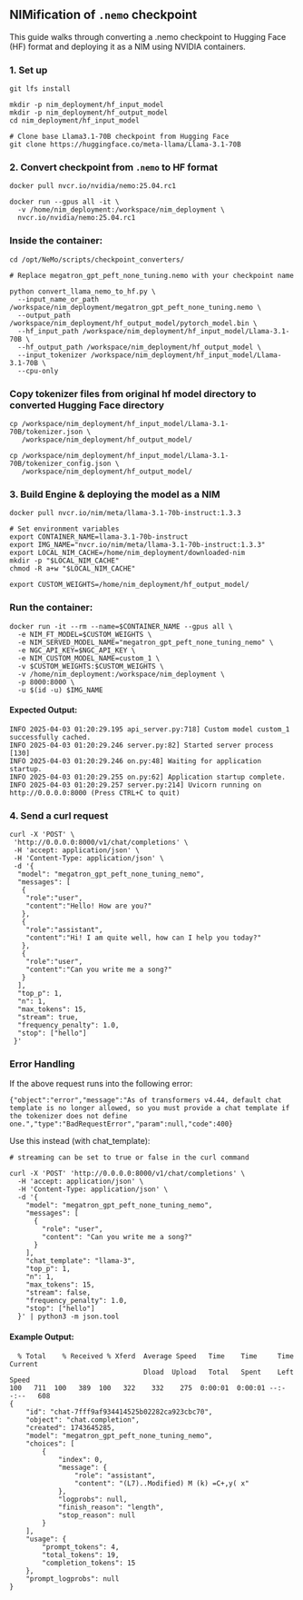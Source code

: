 ## NIMification of `.nemo` checkpoint
This guide walks through converting a .nemo checkpoint to Hugging Face (HF) format and deploying it as a NIM using NVIDIA containers.

### 1. Set up
```
git lfs install

mkdir -p nim_deployment/hf_input_model
mkdir -p nim_deployment/hf_output_model
cd nim_deployment/hf_input_model

# Clone base Llama3.1-70B checkpoint from Hugging Face
git clone https://huggingface.co/meta-llama/Llama-3.1-70B
```

### 2. Convert checkpoint from `.nemo` to HF format
```
docker pull nvcr.io/nvidia/nemo:25.04.rc1

docker run --gpus all -it \
  -v /home/nim_deployment:/workspace/nim_deployment \
  nvcr.io/nvidia/nemo:25.04.rc1
```

### Inside the container: 
```
cd /opt/NeMo/scripts/checkpoint_converters/

# Replace megatron_gpt_peft_none_tuning.nemo with your checkpoint name 

python convert_llama_nemo_to_hf.py \
  --input_name_or_path /workspace/nim_deployment/megatron_gpt_peft_none_tuning.nemo \
  --output_path /workspace/nim_deployment/hf_output_model/pytorch_model.bin \
  --hf_input_path /workspace/nim_deployment/hf_input_model/Llama-3.1-70B \
  --hf_output_path /workspace/nim_deployment/hf_output_model \
  --input_tokenizer /workspace/nim_deployment/hf_input_model/Llama-3.1-70B \
  --cpu-only
```

### Copy tokenizer files from original hf model directory to converted Hugging Face directory 

```
cp /workspace/nim_deployment/hf_input_model/Llama-3.1-70B/tokenizer.json \
   /workspace/nim_deployment/hf_output_model/

cp /workspace/nim_deployment/hf_input_model/Llama-3.1-70B/tokenizer_config.json \
   /workspace/nim_deployment/hf_output_model/
```

### 3. Build Engine & deploying the model as a NIM

```
docker pull nvcr.io/nim/meta/llama-3.1-70b-instruct:1.3.3

# Set environment variables
export CONTAINER_NAME=llama-3.1-70b-instruct
export IMG_NAME="nvcr.io/nim/meta/llama-3.1-70b-instruct:1.3.3"
export LOCAL_NIM_CACHE=/home/nim_deployment/downloaded-nim
mkdir -p "$LOCAL_NIM_CACHE"
chmod -R a+w "$LOCAL_NIM_CACHE"

export CUSTOM_WEIGHTS=/home/nim_deployment/hf_output_model/
```

### Run the container:
```
docker run -it --rm --name=$CONTAINER_NAME --gpus all \
  -e NIM_FT_MODEL=$CUSTOM_WEIGHTS \
  -e NIM_SERVED_MODEL_NAME="megatron_gpt_peft_none_tuning_nemo" \
  -e NGC_API_KEY=$NGC_API_KEY \
  -e NIM_CUSTOM_MODEL_NAME=custom_1 \
  -v $CUSTOM_WEIGHTS:$CUSTOM_WEIGHTS \
  -v /home/nim_deployment:/workspace/nim_deployment \
  -p 8000:8000 \
  -u $(id -u) $IMG_NAME
```

#### Expected Output: 
```
INFO 2025-04-03 01:20:29.195 api_server.py:718] Custom model custom_1 successfully cached.
INFO 2025-04-03 01:20:29.246 server.py:82] Started server process [130]
INFO 2025-04-03 01:20:29.246 on.py:48] Waiting for application startup.
INFO 2025-04-03 01:20:29.255 on.py:62] Application startup complete.
INFO 2025-04-03 01:20:29.257 server.py:214] Uvicorn running on http://0.0.0.0:8000 (Press CTRL+C to quit)
```

### 4. Send a curl request
```
curl -X 'POST' \
 'http://0.0.0.0:8000/v1/chat/completions' \
 -H 'accept: application/json' \
 -H 'Content-Type: application/json' \
 -d '{
  "model": "megatron_gpt_peft_none_tuning_nemo",
  "messages": [
   {
    "role":"user",
    "content":"Hello! How are you?"
   },
   {
    "role":"assistant",
    "content":"Hi! I am quite well, how can I help you today?"
   },
   {
    "role":"user",
    "content":"Can you write me a song?"
   }
  ],
  "top_p": 1,
  "n": 1,
  "max_tokens": 15,
  "stream": true,
  "frequency_penalty": 1.0,
  "stop": ["hello"]
 }'
 ```
### Error Handling
If the above request runs into the following error:

```{"object":"error","message":"As of transformers v4.44, default chat template is no longer allowed, so you must provide a chat template if the tokenizer does not define one.","type":"BadRequestError","param":null,"code":400}```

Use this instead (with chat_template):
```
# streaming can be set to true or false in the curl command

curl -X 'POST' 'http://0.0.0.0:8000/v1/chat/completions' \
  -H 'accept: application/json' \
  -H 'Content-Type: application/json' \
  -d '{
    "model": "megatron_gpt_peft_none_tuning_nemo",
    "messages": [
      {
        "role": "user",
        "content": "Can you write me a song?"
      }
    ],
    "chat_template": "llama-3",
    "top_p": 1,
    "n": 1,
    "max_tokens": 15,
    "stream": false,
    "frequency_penalty": 1.0,
    "stop": ["hello"]
  }' | python3 -m json.tool
```

#### Example Output: 
```
  % Total    % Received % Xferd  Average Speed   Time    Time     Time  Current
                                 Dload  Upload   Total   Spent    Left  Speed
100   711  100   389  100   322    332    275  0:00:01  0:00:01 --:--:--   608
{
    "id": "chat-7fff9af934414525b02282ca923cbc70",
    "object": "chat.completion",
    "created": 1743645285,
    "model": "megatron_gpt_peft_none_tuning_nemo",
    "choices": [
        {
            "index": 0,
            "message": {
                "role": "assistant",
                "content": "(L7)..Modified) M (k) =C+,y( x"
            },
            "logprobs": null,
            "finish_reason": "length",
            "stop_reason": null
        }
    ],
    "usage": {
        "prompt_tokens": 4,
        "total_tokens": 19,
        "completion_tokens": 15
    },
    "prompt_logprobs": null
}
```
